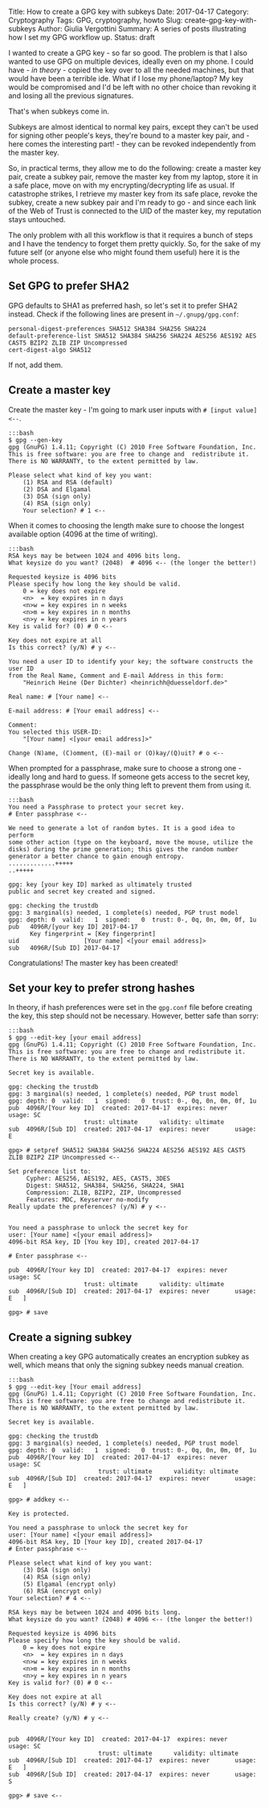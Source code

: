 Title: How to create a GPG key with subkeys
Date: 2017-04-17
Category: Cryptography
Tags: GPG, cryptography, howto
Slug: create-gpg-key-with-subkeys
Author: Giulia Vergottini
Summary: A series of posts illustrating how I set my GPG workflow up.
Status: draft

I wanted to create a GPG key - so far so good. The problem is that I also wanted to use GPG on multiple devices, ideally even on my phone. I could have - _in theory_ - copied the key over to all the needed machines, but that would have been a terrible ide. What if I lose my phone/laptop? My key would be compromised and I'd be left with no other choice than revoking it and losing all the previous signatures.

That's when subkeys come in.

Subkeys are almost identical to normal key pairs, except they can't be used for signing other people's keys, they're bound to a master key pair, and - here comes the interesting part! - they can be revoked independently from the master key.

So, in practical terms, they allow me to do the following: create a master key pair, create a subkey pair, remove the master key from my laptop, store it in a safe place, move on with my encrypting/decrypting life as usual. If catastrophe strikes, I retrieve my master key from its safe place, revoke the subkey, create a new subkey pair and I'm ready to go - and since each link of the Web of Trust is connected to the UID of the master key, my reputation stays untouched.

The only problem with all this workflow is that it requires a bunch of steps and I have the tendency to forget them pretty quickly. So, for the sake of my future self (or anyone else who might found them useful) here it is the whole process.

Set GPG to prefer SHA2
----------------------

GPG defaults to SHA1 as preferred hash, so let's set it to prefer SHA2 instead.
Check if the following lines are present in `~/.gnupg/gpg.conf`:

    personal-digest-preferences SHA512 SHA384 SHA256 SHA224
    default-preference-list SHA512 SHA384 SHA256 SHA224 AES256 AES192 AES CAST5 BZIP2 ZLIB ZIP Uncompressed
    cert-digest-algo SHA512

If not, add them.

Create a master key
-------------------

Create the master key - I'm going to mark user inputs with `# [input value] <--`.

    :::bash
    $ gpg --gen-key
    gpg (GnuPG) 1.4.11; Copyright (C) 2010 Free Software Foundation, Inc.
    This is free software: you are free to change and  redistribute it.
    There is NO WARRANTY, to the extent permitted by law.

    Please select what kind of key you want:
        (1) RSA and RSA (default)
        (2) DSA and Elgamal
        (3) DSA (sign only)
        (4) RSA (sign only)
        Your selection? # 1 <--

When it comes to choosing the length make sure to choose the longest available option (4096 at the time of writing).

    :::bash
    RSA keys may be between 1024 and 4096 bits long.
    What keysize do you want? (2048)  # 4096 <-- (the longer the better!)

    Requested keysize is 4096 bits
    Please specify how long the key should be valid.
        0 = key does not expire
        <n>  = key expires in n days
        <n>w = key expires in n weeks
        <n>m = key expires in n months
        <n>y = key expires in n years
    Key is valid for? (0) # 0 <--

    Key does not expire at all
    Is this correct? (y/N) # y <--

    You need a user ID to identify your key; the software constructs the user ID
    from the Real Name, Comment and E-mail Address in this form:
        "Heinrich Heine (Der Dichter) <heinrichh@duesseldorf.de>"

    Real name: # [Your name] <--

    E-mail address: # [Your email address] <--

    Comment:
    You selected this USER-ID:
        "[Your name] <[your email address]>"

    Change (N)ame, (C)omment, (E)-mail or (O)kay/(Q)uit? # o <--

When prompted for a passphrase, make sure to choose a strong one - ideally long and hard to guess. If someone gets access to the secret key, the passphrase would be the only thing left to prevent them from using it.

    :::bash
    You need a Passphrase to protect your secret key.
    # Enter passphrase <--

    We need to generate a lot of random bytes. It is a good idea to perform
    some other action (type on the keyboard, move the mouse, utilize the
    disks) during the prime generation; this gives the random number
    generator a better chance to gain enough entropy.
    .............+++++
    ..+++++

    gpg: key [your key ID] marked as ultimately trusted
    public and secret key created and signed.

    gpg: checking the trustdb
    gpg: 3 marginal(s) needed, 1 complete(s) needed, PGP trust model
    gpg: depth: 0  valid:   1  signed:   0  trust: 0-, 0q, 0n, 0m, 0f, 1u
    pub   4096R/[your key ID] 2017-04-17
          Key fingerprint = [Key fingerprint]
    uid                  [Your name] <[your email address]>
    sub   4096R/[Sub ID] 2017-04-17

Congratulations! The master key has been created!


Set your key to prefer strong hashes
------------------------------------

In theory, if hash preferences were set in the `gpg.conf` file before creating the key, this step should not be necessary. However, better safe than sorry:

    :::bash
    $ gpg --edit-key [your email address]
    gpg (GnuPG) 1.4.11; Copyright (C) 2010 Free Software Foundation, Inc.
    This is free software: you are free to change and redistribute it.
    There is NO WARRANTY, to the extent permitted by law.

    Secret key is available.

    gpg: checking the trustdb
    gpg: 3 marginal(s) needed, 1 complete(s) needed, PGP trust model
    gpg: depth: 0  valid:   1  signed:   0  trust: 0-, 0q, 0n, 0m, 0f, 1u
    pub  4096R/[Your key ID]  created: 2017-04-17  expires: never       usage: SC
                         trust: ultimate      validity: ultimate
    sub  4096R/[Sub ID]  created: 2017-04-17  expires: never       usage: E

    gpg> # setpref SHA512 SHA384 SHA256 SHA224 AES256 AES192 AES CAST5 ZLIB BZIP2 ZIP Uncompressed <--

    Set preference list to:
         Cypher: AES256, AES192, AES, CAST5, 3DES
         Digest: SHA512, SHA384, SHA256, SHA224, SHA1
         Compression: ZLIB, BZIP2, ZIP, Uncompressed
         Features: MDC, Keyserver no-modify
    Really update the preferences? (y/N) # y <--


    You need a passphrase to unlock the secret key for
    user: [Your name] <[your email address]>
    4096-bit RSA key, ID [You key ID], created 2017-04-17

    # Enter passphrase <--

    pub  4096R/[Your key ID]  created: 2017-04-17  expires: never       usage: SC
                         trust: ultimate      validity: ultimate
    sub  4096R/[Sub ID]  created: 2017-04-17  expires: never       usage: E   ]

    gpg> # save


Create a signing subkey
-----------------------

When creating a key GPG automatically creates an encryption subkey as well, which means that only the signing subkey needs manual creation.

    :::bash
    $ gpg --edit-key [Your email address]
    gpg (GnuPG) 1.4.11; Copyright (C) 2010 Free Software Foundation, Inc.
    This is free software: you are free to change and redistribute it.
    There is NO WARRANTY, to the extent permitted by law.

    Secret key is available.

    gpg: checking the trustdb
    gpg: 3 marginal(s) needed, 1 complete(s) needed, PGP trust model
    gpg: depth: 0  valid:   1  signed:   0  trust: 0-, 0q, 0n, 0m, 0f, 1u
    pub  4096R/[Your key ID]  created: 2017-04-17  expires: never       usage: SC
                             trust: ultimate      validity: ultimate
    sub  4096R/[Sub ID]  created: 2017-04-17  expires: never       usage: E   ]

    gpg> # addkey <--

    Key is protected.

    You need a passphrase to unlock the secret key for
    user: [Your name] <[your email address]>
    4096-bit RSA key, ID [Your key ID], created 2017-04-17
    # Enter passphrase <--

    Please select what kind of key you want:
        (3) DSA (sign only)
        (4) RSA (sign only)
        (5) Elgamal (encrypt only)
        (6) RSA (encrypt only)
    Your selection? # 4 <--

    RSA keys may be between 1024 and 4096 bits long.
    What keysize do you want? (2048) # 4096 <-- (the longer the better!)

    Requested keysize is 4096 bits
    Please specify how long the key should be valid.
        0 = key does not expire
        <n>  = key expires in n days
        <n>w = key expires in n weeks
        <n>m = key expires in n months
        <n>y = key expires in n years
    Key is valid for? (0) # 0 <--

    Key does not expire at all
    Is this correct? (y/N) # y <--

    Really create? (y/N) # y <--


    pub  4096R/[Your key ID]  created: 2017-04-17  expires: never       usage: SC
                             trust: ultimate      validity: ultimate
    sub  4096R/[Sub ID]  created: 2017-04-17  expires: never       usage: E   ]
    sub  4096R/[Sub ID]  created: 2017-04-17  expires: never       usage: S

    gpg> # save <--

<!-- Resources
https://keyring.debian.org/creating-key.html
http://ekaia.org/blog/2009/05/10/creating-new-gpgkey/
https://debian-administration.org/users/dkg/weblog/48
http://blog.clusterlabs.org/blog/2013/gpg-quickstart
https://riseup.net/en/security/message-security/openpgp/best-practices
https://www.void.gr/kargig/blog/2013/12/02/creating-a-new-gpg-key-with-subkeys/
https://alexcabal.com/creating-the-perfect-gpg-keypair/
https://wiki.debian.org/Subkeys?action=show&redirect=subkeys
-->
